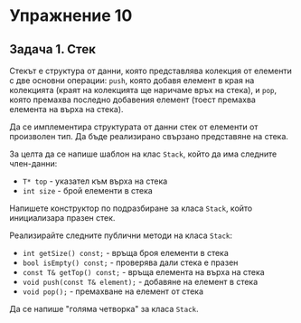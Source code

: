 # Упражнение 10

## Задача 1. Стек

Стекът е структура от данни, която представлява колекция от елементи с две
основни операции: `push`, която добавя елемент в края на колекцията
(краят на колекцията ще наричаме връх на стека), и `pop`, която премахва последно
добавения елемент (тоест премахва елемента на върха на стека).

Да се имплементира структурата от данни стек от елементи от произволен тип.
Да бъде реализирано свързано представяне на стека.

За целта да се напише шаблон на клас `Stack`, който да има следните член-данни:

- `Т* top` - указател към върха на стека
- `int size` - брой елементи в стека

Напишете конструктор по подразбиране за класа `Stack`, който
инициализара празен стек.

Реализирайте следните публични методи на класа `Stack`:

- `int getSize() const;` - връща броя елементи в стека
- `bool isEmpty() const;` - проверява дали стека е празен
- `const T& getTop() const;` - връща елемента на върха на стека
- `void push(const T& element);` - добавяне на елемент в стека
- `void pop();` - премахване на елемент от стека

Да се напише "голяма четворка" за класа `Stack`.
